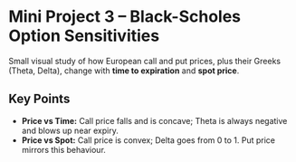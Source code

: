 #  Mini Project 3 – Black-Scholes Option Sensitivities

Small visual study of how European call and put prices, plus their Greeks (Theta, Delta), change with **time to expiration** and **spot price**.

## Key Points
- **Price vs Time:** Call price falls and is concave; Theta is always negative and blows up near expiry.
- **Price vs Spot:** Call price is convex; Delta goes from 0 to 1. Put price mirrors this behaviour.


